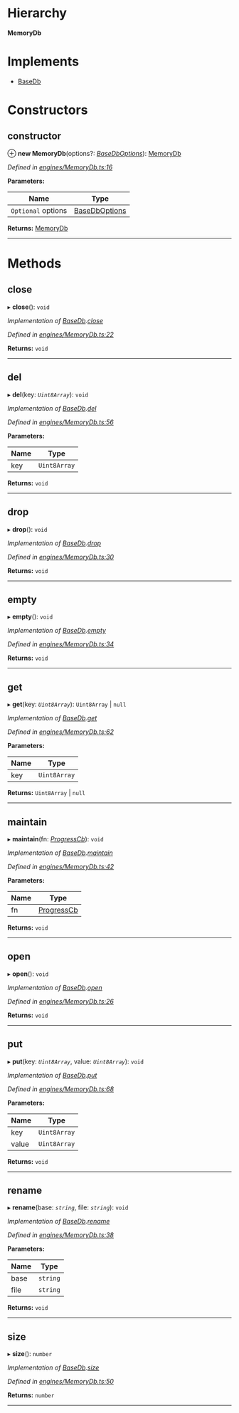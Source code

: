 

# Hierarchy

**MemoryDb**

# Implements

* [BaseDb](../interfaces/_types_.basedb.md)

# Constructors

<a id="constructor"></a>

##  constructor

⊕ **new MemoryDb**(options?: *[BaseDbOptions](../modules/_types_.md#basedboptions)*): [MemoryDb](_engines_memorydb_.memorydb.md)

*Defined in [engines/MemoryDb.ts:16](https://github.com/polkadot-js/common/blob/2602a43/packages/db/src/engines/MemoryDb.ts#L16)*

**Parameters:**

| Name | Type |
| ------ | ------ |
| `Optional` options | [BaseDbOptions](../modules/_types_.md#basedboptions) |

**Returns:** [MemoryDb](_engines_memorydb_.memorydb.md)

___

# Methods

<a id="close"></a>

##  close

▸ **close**(): `void`

*Implementation of [BaseDb](../interfaces/_types_.basedb.md).[close](../interfaces/_types_.basedb.md#close)*

*Defined in [engines/MemoryDb.ts:22](https://github.com/polkadot-js/common/blob/2602a43/packages/db/src/engines/MemoryDb.ts#L22)*

**Returns:** `void`

___
<a id="del"></a>

##  del

▸ **del**(key: *`Uint8Array`*): `void`

*Implementation of [BaseDb](../interfaces/_types_.basedb.md).[del](../interfaces/_types_.basedb.md#del)*

*Defined in [engines/MemoryDb.ts:56](https://github.com/polkadot-js/common/blob/2602a43/packages/db/src/engines/MemoryDb.ts#L56)*

**Parameters:**

| Name | Type |
| ------ | ------ |
| key | `Uint8Array` |

**Returns:** `void`

___
<a id="drop"></a>

##  drop

▸ **drop**(): `void`

*Implementation of [BaseDb](../interfaces/_types_.basedb.md).[drop](../interfaces/_types_.basedb.md#drop)*

*Defined in [engines/MemoryDb.ts:30](https://github.com/polkadot-js/common/blob/2602a43/packages/db/src/engines/MemoryDb.ts#L30)*

**Returns:** `void`

___
<a id="empty"></a>

##  empty

▸ **empty**(): `void`

*Implementation of [BaseDb](../interfaces/_types_.basedb.md).[empty](../interfaces/_types_.basedb.md#empty)*

*Defined in [engines/MemoryDb.ts:34](https://github.com/polkadot-js/common/blob/2602a43/packages/db/src/engines/MemoryDb.ts#L34)*

**Returns:** `void`

___
<a id="get"></a>

##  get

▸ **get**(key: *`Uint8Array`*): `Uint8Array` \| `null`

*Implementation of [BaseDb](../interfaces/_types_.basedb.md).[get](../interfaces/_types_.basedb.md#get)*

*Defined in [engines/MemoryDb.ts:62](https://github.com/polkadot-js/common/blob/2602a43/packages/db/src/engines/MemoryDb.ts#L62)*

**Parameters:**

| Name | Type |
| ------ | ------ |
| key | `Uint8Array` |

**Returns:** `Uint8Array` \| `null`

___
<a id="maintain"></a>

##  maintain

▸ **maintain**(fn: *[ProgressCb](../modules/_types_.md#progresscb)*): `void`

*Implementation of [BaseDb](../interfaces/_types_.basedb.md).[maintain](../interfaces/_types_.basedb.md#maintain)*

*Defined in [engines/MemoryDb.ts:42](https://github.com/polkadot-js/common/blob/2602a43/packages/db/src/engines/MemoryDb.ts#L42)*

**Parameters:**

| Name | Type |
| ------ | ------ |
| fn | [ProgressCb](../modules/_types_.md#progresscb) |

**Returns:** `void`

___
<a id="open"></a>

##  open

▸ **open**(): `void`

*Implementation of [BaseDb](../interfaces/_types_.basedb.md).[open](../interfaces/_types_.basedb.md#open)*

*Defined in [engines/MemoryDb.ts:26](https://github.com/polkadot-js/common/blob/2602a43/packages/db/src/engines/MemoryDb.ts#L26)*

**Returns:** `void`

___
<a id="put"></a>

##  put

▸ **put**(key: *`Uint8Array`*, value: *`Uint8Array`*): `void`

*Implementation of [BaseDb](../interfaces/_types_.basedb.md).[put](../interfaces/_types_.basedb.md#put)*

*Defined in [engines/MemoryDb.ts:68](https://github.com/polkadot-js/common/blob/2602a43/packages/db/src/engines/MemoryDb.ts#L68)*

**Parameters:**

| Name | Type |
| ------ | ------ |
| key | `Uint8Array` |
| value | `Uint8Array` |

**Returns:** `void`

___
<a id="rename"></a>

##  rename

▸ **rename**(base: *`string`*, file: *`string`*): `void`

*Implementation of [BaseDb](../interfaces/_types_.basedb.md).[rename](../interfaces/_types_.basedb.md#rename)*

*Defined in [engines/MemoryDb.ts:38](https://github.com/polkadot-js/common/blob/2602a43/packages/db/src/engines/MemoryDb.ts#L38)*

**Parameters:**

| Name | Type |
| ------ | ------ |
| base | `string` |
| file | `string` |

**Returns:** `void`

___
<a id="size"></a>

##  size

▸ **size**(): `number`

*Implementation of [BaseDb](../interfaces/_types_.basedb.md).[size](../interfaces/_types_.basedb.md#size)*

*Defined in [engines/MemoryDb.ts:50](https://github.com/polkadot-js/common/blob/2602a43/packages/db/src/engines/MemoryDb.ts#L50)*

**Returns:** `number`

___


